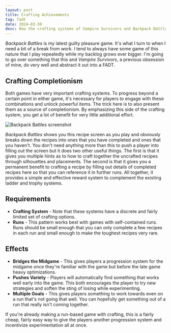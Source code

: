 ```yaml
---
layout: post
title: Crafting Achievements
tag: fadt
date: 2024-03-30
desc: How the crafting systems of Vampire Survivors and Backpack Battles function as an achievement system.
---
```


*Backpack Battles* is my latest guilty pleasure game. It's what I turn to when I need a bit of a break from work. I tend to always have some game of this nature that I play repeatedly while my backlog grows ever bigger. I'm going to go over something that this and *Vampire Survivors*, a previous obsession of mine, do very well and abstract it out into a FADT.

## Crafting Completionism

Both games have very important crafting systems. To progress beyond a certain point in either game, it's necessary for players to engage with these combinations and unlock powerful items. The trick here is to also present them as a source of completionism. By emphasizing this side of the crafting system, you get a lot of benefit for very little additional effort.

![Backpack Battles screenshot](/assets/blogImages/backpack.png)

*Backpack Battles* shows you this recipe screen as you play and obviously breaks down the recipes into ones that you have completed and ones that you haven't. You don't need anything more than this to push a player into filling out the screen but it does two other useful things. The first is that it gives you multiple hints as to how to craft together the uncrafted recipes through silhouettes and placements. The second is that it gives you a permanent benefit to crafting a recipe by filling out details of completed recipes here so that you can reference it in further runs. All together, it provides a simple and effective reward system to complement the existing ladder and trophy systems.

## Requirements

- **Crafting System** - Note that these systems have a discrete and fairly limited set of crafting options.
- **Runs** - This pattern works best with games with self-contained runs. Runs should be small enough that you can only complete a few recipes in each run and small enough to make the toughest recipes very rare.

## Effects

- **Bridges the Midgame** - This gives players a progression system for the midgame once they're familiar with the game but before the late game heavy optimizations.
- **Pushes Variety** - Players will automatically find something that works well early into the game. This both encourages the player to try new strategies and soften the sting of losing while experimenting.
- **Multiple Goals** - This gives players something to work towards even on a run that's not going that well. You can hopefully get something out of a run that really isn't coming together.

If you're already making a run-based game with crafting, this is a fairly cheap, fairly easy way to give the players another progression system and incentivize experimentation all at once.